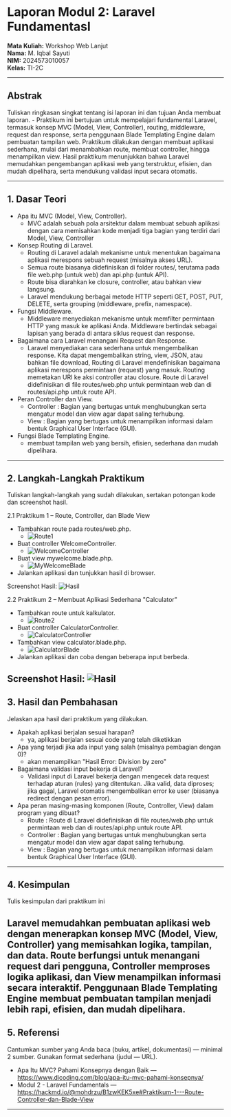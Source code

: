 # Laporan Modul 2: Laravel Fundamentasl
**Mata Kuliah:** Workshop Web Lanjut   
**Nama:** M. Iqbal Sayuti  
**NIM:** 2024573010057  
**Kelas:** TI-2C  

---

## Abstrak 
Tuliskan ringkasan singkat tentang isi laporan ini dan tujuan Anda membuat laporan.
    - Praktikum ini bertujuan untuk mempelajari fundamental Laravel, termasuk konsep MVC (Model, View, Controller), routing, middleware, request dan response, serta penggunaan Blade Templating Engine dalam pembuatan tampilan web. Praktikum dilakukan dengan membuat aplikasi sederhana, mulai dari menambahkan route, membuat controller, hingga menampilkan view. Hasil praktikum menunjukkan bahwa Laravel memudahkan pengembangan aplikasi web yang terstruktur, efisien, dan mudah dipelihara, serta mendukung validasi input secara otomatis.

---

## 1. Dasar Teori
- Apa itu MVC (Model, View, Controller).
    - MVC adalah sebuah pola arsitektur dalam membuat sebuah aplikasi dengan cara memisahkan kode menjadi tiga bagian yang terdiri dari Model, View, Controller
- Konsep Routing di Laravel.
    - Routing di Laravel adalah mekanisme untuk menentukan bagaimana aplikasi merespons sebuah request (misalnya akses URL).
    - Semua route biasanya didefinisikan di folder routes/, terutama pada file web.php (untuk web) dan api.php (untuk API).
    - Route bisa diarahkan ke closure, controller, atau bahkan view langsung.
    - Laravel mendukung berbagai metode HTTP seperti GET, POST, PUT, DELETE, serta grouping (middleware, prefix, namespace).
- Fungsi Middleware.
    - Middleware menyediakan mekanisme untuk memfilter permintaan HTTP yang masuk ke aplikasi Anda. Middleware bertindak sebagai lapisan yang berada di antara siklus request dan response.
- Bagaimana cara Laravel menangani Request dan Response.
    - Laravel menyediakan cara sederhana untuk mengembalikan response. Kita dapat mengembalikan string, view, JSON, atau bahkan file download, Routing di Laravel mendefinisikan bagaimana aplikasi merespons permintaan (request) yang masuk. Routing memetakan URI ke aksi controller atau closure. Route di Laravel didefinisikan di file routes/web.php untuk permintaan web dan di routes/api.php untuk route API.
- Peran Controller dan View.
    - Controller : Bagian yang bertugas untuk menghubungkan serta mengatur model dan view agar dapat saling terhubung.
    - View : Bagian yang bertugas untuk menampilkan informasi dalam bentuk Graphical User Interface (GUI).
- Fungsi Blade Templating Engine.
    - membuat tampilan web yang bersih, efisien, sederhana dan mudah dipelihara.
---

## 2. Langkah-Langkah Praktikum
Tuliskan langkah-langkah yang sudah dilakukan, sertakan potongan kode dan screenshot hasil.

2.1 Praktikum 1 – Route, Controller, dan Blade View

- Tambahkan route pada routes/web.php.
    - ![Route1](gambar/gambar-routes-prak1.png "Penambahan code ke web.php")
- Buat controller WelcomeController.
    - ![WelcomeController](gambar/welcomeController.png "isi welcomeController") 
- Buat view mywelcome.blade.php.
    - ![MyWelcomeBlade](gambar/mywelcomeblade.png "isi code ke mywelcome.blade.php")
- Jalankan aplikasi dan tunjukkan hasil di browser.

Screenshot Hasil:
![Hasil](gambar/project-helolarave.png "hasil akhir")

2.2 Praktikum 2 – Membuat Aplikasi Sederhana "Calculator"

- Tambahkan route untuk kalkulator.
    - ![Route2](gambar/gambar-routes.png "Penambahan code ke web.php")
- Buat controller CalculatorController.
    - ![CalculatorController](gambar/CalculatorControll.png "isi code ke CalculatorController.php")
- Tambahkan view calculator.blade.php.
    - ![CalculatorBlade](gambar/CalculatorBlade.png "isi code Calculator.blade.php")
- Jalankan aplikasi dan coba dengan beberapa input berbeda.

Screenshot Hasil:
![Hasil](gambar/projects-calculator.png "hasil akhir")
---

## 3. Hasil dan Pembahasan
Jelaskan apa hasil dari praktikum yang dilakukan.
- Apakah aplikasi berjalan sesuai harapan?
    - ya, aplikasi berjalan sesuai code yang telah diketikkan
- Apa yang terjadi jika ada input yang salah (misalnya pembagian dengan 0)?
    - akan menampilkan "Hasil Error: Division by zero"
- Bagaimana validasi input bekerja di Laravel?
    - Validasi input di Laravel bekerja dengan mengecek data request terhadap aturan (rules) yang ditentukan. Jika valid, data diproses; jika gagal, Laravel otomatis mengembalikan error ke user (biasanya redirect dengan pesan error).
- Apa peran masing-masing komponen (Route, Controller, View) dalam program yang dibuat?
    - Route : Route di Laravel didefinisikan di file routes/web.php untuk permintaan web dan di routes/api.php untuk route API.
    - Controller : Bagian yang bertugas untuk menghubungkan serta mengatur model dan view agar dapat saling terhubung.
    - View : Bagian yang bertugas untuk menampilkan informasi dalam bentuk Graphical User Interface (GUI).
---

## 4. Kesimpulan

Tulis kesimpulan dari praktikum ini

Laravel memudahkan pembuatan aplikasi web dengan menerapkan konsep MVC (Model, View, Controller) yang memisahkan logika, tampilan, dan data. Route berfungsi untuk menangani request dari pengguna, Controller memproses logika aplikasi, dan View menampilkan informasi secara interaktif. Penggunaan Blade Templating Engine membuat pembuatan tampilan menjadi lebih rapi, efisien, dan mudah dipelihara.
---

## 5. Referensi
Cantumkan sumber yang Anda baca (buku, artikel, dokumentasi) — minimal 2 sumber. Gunakan format sederhana (judul — URL).
- Apa Itu MVC? Pahami Konsepnya dengan Baik — https://www.dicoding.com/blog/apa-itu-mvc-pahami-konsepnya/
- Modul 2 - Laravel Fundamentals — https://hackmd.io/@mohdrzu/B1zwKEK5xe#Praktikum-1---Route-Controller-dan-Blade-View
---